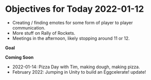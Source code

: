 # Objectives for Today 2022-01-12

- Creating / finding emotes for some form of player to player communication.
- More stuff on Rally of Rockets.
- Meetings in the afternoon, likely stopping around 11 or 12.

**Goal**

**Coming Soon**

- 2022-01-14: Pizza Day with Tim, making dough, making pizza.
- February 2022: Jumping in Unity to build an Eggcelerate! update!
